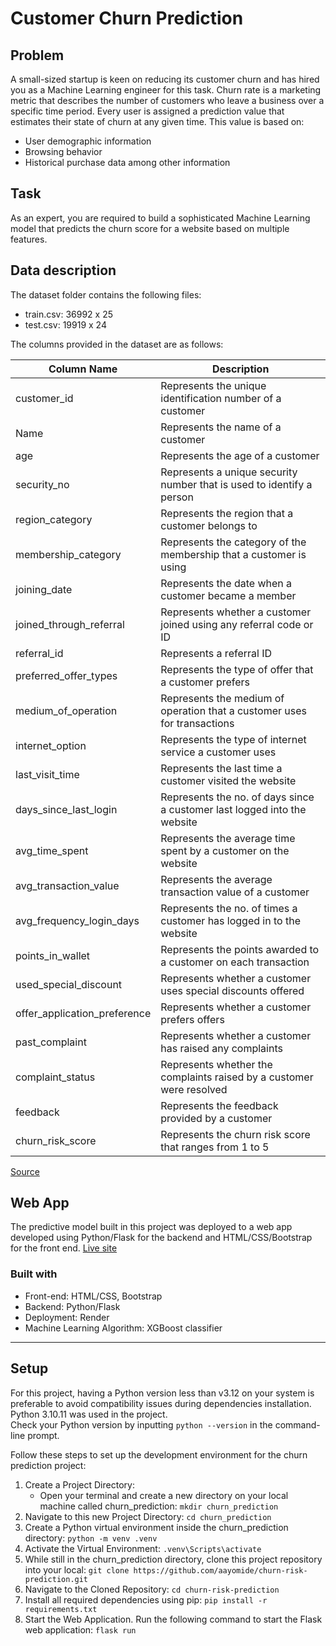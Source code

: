# Customer Churn Prediction
## Problem
A small-sized startup is keen on reducing its customer churn and has hired you as a Machine Learning engineer for this task. Churn rate is a marketing metric that describes the number of customers who leave a business over a specific time period. Every user is assigned a prediction value that estimates their state of churn at any given time. This value is based on:
- User demographic information
- Browsing behavior
- Historical purchase data among other information

## Task
As an expert, you are required to build a sophisticated Machine Learning model that predicts the churn score for a website based on multiple features.

## Data description
The dataset folder contains the following files:
- train.csv: 36992 x 25
- test.csv: 19919 x 24

The columns provided in the dataset are as follows:

| Column Name                   | Description                                                                 |
|-------------------------------|-----------------------------------------------------------------------------|
| customer_id                   | Represents the unique identification number of a customer                   |
| Name                          | Represents the name of a customer                                           |
| age                           | Represents the age of a customer                                            |
| security_no                   | Represents a unique security number that is used to identify a person       |
| region_category               | Represents the region that a customer belongs to                            |
| membership_category           | Represents the category of the membership that a customer is using          |
| joining_date                  | Represents the date when a customer became a member                         |
| joined_through_referral       | Represents whether a customer joined using any referral code or ID          |
| referral_id                   | Represents a referral ID                                                    |
| preferred_offer_types         | Represents the type of offer that a customer prefers                        |
| medium_of_operation           | Represents the medium of operation that a customer uses for transactions    |
| internet_option               | Represents the type of internet service a customer uses                     |
| last_visit_time               | Represents the last time a customer visited the website                     |
| days_since_last_login         | Represents the no. of days since a customer last logged into the website     |
| avg_time_spent                | Represents the average time spent by a customer on the website              |
| avg_transaction_value         | Represents the average transaction value of a customer                      |
| avg_frequency_login_days      | Represents the no. of times a customer has logged in to the website          |
| points_in_wallet              | Represents the points awarded to a customer on each transaction             |
| used_special_discount         | Represents whether a customer uses special discounts offered                |
| offer_application_preference  | Represents whether a customer prefers offers                                |
| past_complaint                | Represents whether a customer has raised any complaints                     |
| complaint_status              | Represents whether the complaints raised by a customer were resolved        |
| feedback                      | Represents the feedback provided by a customer                              |
| churn_risk_score              | Represents the churn risk score that ranges from 1 to 5                     |


[Source](https://www.hackerearth.com/problem/machine-learning/predict-the-churn-risk-rate-11-fb7a760d/)


## Web App
The predictive model built in this project was deployed to a web app developed using Python/Flask for the backend and HTML/CSS/Bootstrap for the front end. 
[Live site](https://churn-risk-prediction-1.onrender.com/)

### Built with 
- Front-end: HTML/CSS, Bootstrap
- Backend: Python/Flask
- Deployment: Render
- Machine Learning Algorithm: XGBoost classifier


----
## Setup
For this project, having a Python version less than v3.12 on your system is preferable to avoid compatibility issues during dependencies installation. Python 3.10.11 was used in the project. <br>
Check your Python version by inputting `python --version` in the command-line prompt.

Follow these steps to set up the development environment for the churn prediction project:
1. Create a Project Directory:
    - Open your terminal and create a new directory on your local machine called churn_prediction: `mkdir churn_prediction`
2. Navigate to this new Project Directory: `cd churn_prediction`
3. Create a Python virtual environment inside the churn_prediction directory: `python -m venv .venv`
4. Activate the Virtual Environment: `.venv\Scripts\activate`
5. While still in the churn_prediction directory, clone this project repository into your local: `git clone https://github.com/aayomide/churn-risk-prediction.git`
6. Navigate to the Cloned Repository: `cd churn-risk-prediction`
7. Install all required dependencies using pip: `pip install -r requirements.txt`
8. Start the Web Application. Run the following command to start the Flask web application: `flask run`
